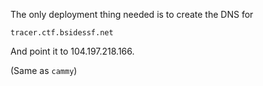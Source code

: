 The only deployment thing needed is to create the DNS for

    tracer.ctf.bsidessf.net

And point it to 104.197.218.166.

(Same as `cammy`)
